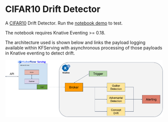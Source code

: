 # CIFAR10 Drift Detector

A [CIFAR10](https://www.cs.toronto.edu/~kriz/cifar.html) Drift Detector. Run the [notebook demo](cifar10_drift.ipynb) to test.

The notebook requires Knative Eventing >= 0.18.

The architecture used is shown below and links the payload logging available within KFServing with asynchronous processing of those payloads in Knative eventing to detect drift.

![Architecture](architecture.png)

